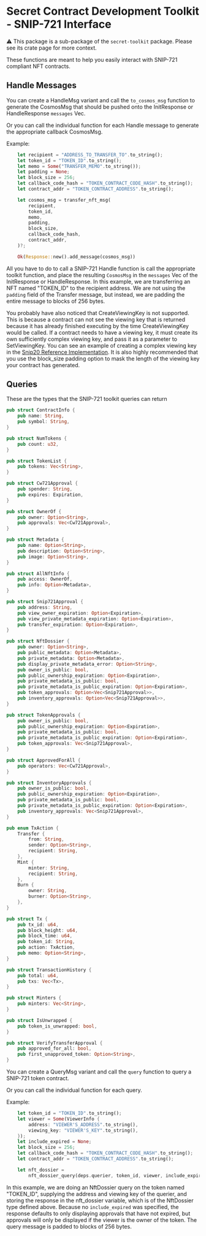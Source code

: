 # Secret Contract Development Toolkit - SNIP-721 Interface

⚠️ This package is a sub-package of the `secret-toolkit` package. Please see its crate page for more context.

These functions are meant to help you easily interact with SNIP-721 compliant NFT contracts.  

## Handle Messages

You can create a HandleMsg variant and call the `to_cosmos_msg` function to generate the CosmosMsg that should be pushed onto the InitResponse or HandleResponse `messages` Vec.

Or you can call the individual function for each Handle message to generate the appropriate callback CosmosMsg.

Example:

```rust
    let recipient = "ADDRESS_TO_TRANSFER_TO".to_string();
    let token_id = "TOKEN_ID".to_string();
    let memo = Some("TRANSFER_MEMO".to_string());
    let padding = None;
    let block_size = 256;
    let callback_code_hash = "TOKEN_CONTRACT_CODE_HASH".to_string();
    let contract_addr = "TOKEN_CONTRACT_ADDRESS".to_string();

    let cosmos_msg = transfer_nft_msg(
        recipient,
        token_id,
        memo,
        padding,
        block_size,
        callback_code_hash,
        contract_addr,
    )?;

    Ok(Response::new().add_message(cosmos_msg))
```

All you have to do to call a SNIP-721 Handle function is call the appropriate toolkit function, and place the resulting `CosmosMsg` in the `messages` Vec of the InitResponse or HandleResponse.  In this example, we are transferring an NFT named "TOKEN_ID" to the recipient address.  We are not using the `padding` field of the Transfer message, but instead, we are padding the entire message to blocks of 256 bytes.

You probably have also noticed that CreateViewingKey is not supported.  This is because a contract can not see the viewing key that is returned because it has already finished executing by the time CreateViewingKey would be called.  If a contract needs to have a viewing key, it must create its own sufficiently complex viewing key, and pass it as a parameter to SetViewingKey. You can see an example of creating a complex viewing key in the [Snip20 Reference Implementation](http://github.com/enigmampc/snip20-reference-impl).  It is also highly recommended that you use the block_size padding option to mask the length of the viewing key your contract has generated.

## Queries

These are the types that the SNIP-721 toolkit queries can return

```rust
pub struct ContractInfo {
    pub name: String,
    pub symbol: String,
}

pub struct NumTokens {
    pub count: u32,
}

pub struct TokenList {
    pub tokens: Vec<String>,
}

pub struct Cw721Approval {
    pub spender: String,
    pub expires: Expiration,
}

pub struct OwnerOf {
    pub owner: Option<String>,
    pub approvals: Vec<Cw721Approval>,
}

pub struct Metadata {
    pub name: Option<String>,
    pub description: Option<String>,
    pub image: Option<String>,
}

pub struct AllNftInfo {
    pub access: OwnerOf,
    pub info: Option<Metadata>,
}

pub struct Snip721Approval {
    pub address: String,
    pub view_owner_expiration: Option<Expiration>,
    pub view_private_metadata_expiration: Option<Expiration>,
    pub transfer_expiration: Option<Expiration>,
}

pub struct NftDossier {
    pub owner: Option<String>,
    pub public_metadata: Option<Metadata>,
    pub private_metadata: Option<Metadata>,
    pub display_private_metadata_error: Option<String>,
    pub owner_is_public: bool,
    pub public_ownership_expiration: Option<Expiration>,
    pub private_metadata_is_public: bool,
    pub private_metadata_is_public_expiration: Option<Expiration>,
    pub token_approvals: Option<Vec<Snip721Approval>>,
    pub inventory_approvals: Option<Vec<Snip721Approval>>,
}

pub struct TokenApprovals {
    pub owner_is_public: bool,
    pub public_ownership_expiration: Option<Expiration>,
    pub private_metadata_is_public: bool,
    pub private_metadata_is_public_expiration: Option<Expiration>,
    pub token_approvals: Vec<Snip721Approval>,
}

pub struct ApprovedForAll {
    pub operators: Vec<Cw721Approval>,
}

pub struct InventoryApprovals {
    pub owner_is_public: bool,
    pub public_ownership_expiration: Option<Expiration>,
    pub private_metadata_is_public: bool,
    pub private_metadata_is_public_expiration: Option<Expiration>,
    pub inventory_approvals: Vec<Snip721Approval>,
}

pub enum TxAction {
    Transfer {
        from: String,
        sender: Option<String>,
        recipient: String,
    },
    Mint {
        minter: String,
        recipient: String,
    },
    Burn {
        owner: String,
        burner: Option<String>,
    },
}

pub struct Tx {
    pub tx_id: u64,
    pub block_height: u64,
    pub block_time: u64,
    pub token_id: String,
    pub action: TxAction,
    pub memo: Option<String>,
}

pub struct TransactionHistory {
    pub total: u64,
    pub txs: Vec<Tx>,
}

pub struct Minters {
    pub minters: Vec<String>,
}

pub struct IsUnwrapped {
    pub token_is_unwrapped: bool,
}

pub struct VerifyTransferApproval {
    pub approved_for_all: bool,
    pub first_unapproved_token: Option<String>,
}
```

You can create a QueryMsg variant and call the `query` function to query a SNIP-721 token contract.

Or you can call the individual function for each query.

Example:

```rust
    let token_id = "TOKEN_ID".to_string();
    let viewer = Some(ViewerInfo {
        address: "VIEWER'S_ADDRESS".to_string(),
        viewing_key: "VIEWER'S_KEY".to_string(),
    });
    let include_expired = None;
    let block_size = 256;
    let callback_code_hash = "TOKEN_CONTRACT_CODE_HASH".to_string();
    let contract_addr = "TOKEN_CONTRACT_ADDRESS".to_string();

    let nft_dossier =
        nft_dossier_query(deps.querier, token_id, viewer, include_expired, block_size, callback_code_hash, contract_addr)?;
```

In this example, we are doing an NftDossier query on the token named "TOKEN_ID", supplying the address and viewing key of the querier, and storing the response in the nft_dossier variable, which is of the NftDossier type defined above.  Because no `include_expired` was specified, the response defaults to only displaying approvals that have not expired, but approvals will only be displayed if the viewer is the owner of the token.  The query message is padded to blocks of 256 bytes.
